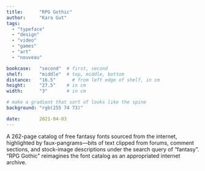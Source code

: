 ```yaml
---
title: 		"RPG Gothic"
author: 	"Kara Gut"
tags:
  - "typeface"
  - "design"
  - "video"
  - "games"
  - "art"
  - "nouveau"

bookcase: 	"second"  # first, second
shelf: 		"middle"  # top, middle, bottom
distance: 	"16.5"      # from left edge of shelf, in cm
height:		"27.5"    # in cm
width:		"3"       # in cm

# make a gradient that sort of looks like the spine
background: "rgb(255 74 73)"

date: 		2021-04-03
---
```


A 262-page catalog of free fantasy fonts sourced from the internet, highlighted by faux-pangrams—bits of text clipped from forums, comment sections, and stock-image descriptions under the search query of “fantasy”. “RPG Gothic” reimagines the font catalog as an appropriated internet archive.